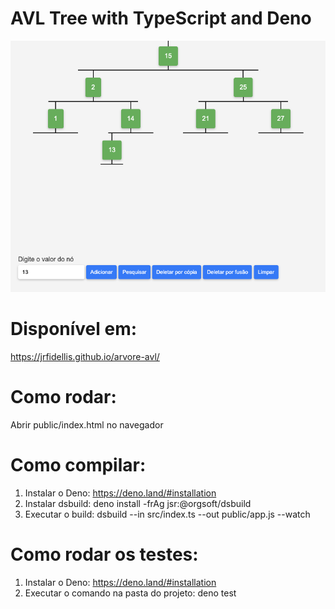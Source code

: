 # AVL Tree with TypeScript and Deno

![alt text](screenshot.png)

# Disponível em:
https://jrfidellis.github.io/arvore-avl/

# Como rodar:

Abrir public/index.html no navegador

# Como compilar:

1. Instalar o Deno: https://deno.land/#installation
2. Instalar dsbuild: deno install -frAg jsr:@orgsoft/dsbuild
3. Executar o build: dsbuild --in src/index.ts --out public/app.js --watch

# Como rodar os testes:

1. Instalar o Deno: https://deno.land/#installation
2. Executar o comando na pasta do projeto: deno test

